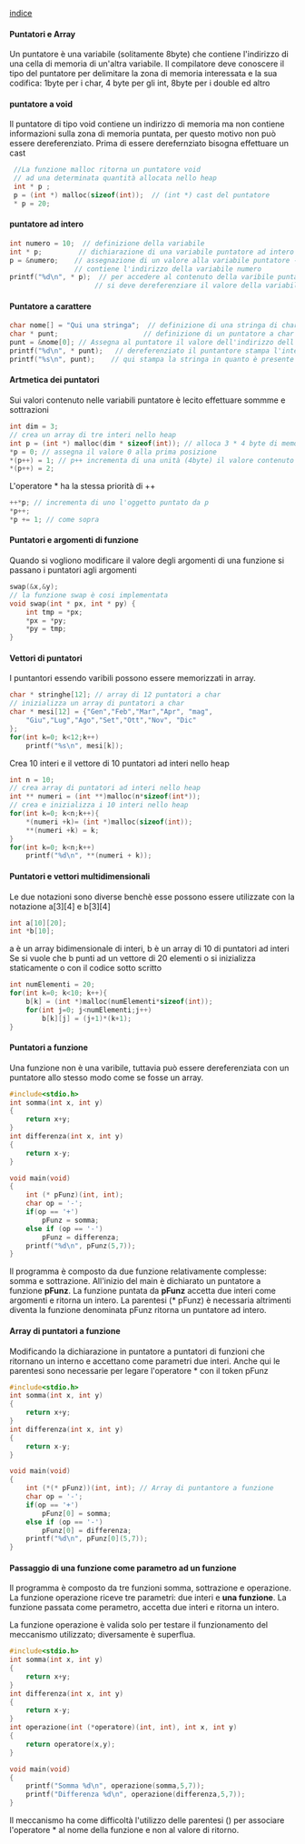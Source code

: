 [indice](C.md)


#### Puntatori e Array
Un puntatore è una variabile (solitamente 8byte) che contiene l'indirizzo di una cella di memoria di un'altra variabile. 
Il compilatore deve conoscere il tipo del puntatore per delimitare la zona di memoria interessata e la sua codifica:
 1byte per i char, 4 byte per gli int, 8byte per i double ed altro
 
#### puntatore a void
Il puntatore di tipo void contiene un indirizzo di memoria ma non contiene informazioni sulla zona di memoria puntata,
 per questo motivo non può essere dereferenziato. Prima di essere derefernziato bisogna effettuare un cast
```C
 //La funzione malloc ritorna un puntatore void 
 // ad una determinata quantità allocata nello heap
 int * p ;
 p = (int *) malloc(sizeof(int));  // (int *) cast del puntatore
 * p = 20;
```
#### puntatore ad intero
```C
int numero = 10;  // definizione della variabile
int * p;         // dichiarazione di una variabile puntatore ad intero
p = &numero;    // assegnazione di un valore alla variabile puntatore -> 
                // contiene l'indirizzo della variabile numero
printf("%d\n", * p);  // per accedere al contenuto della varibile puntata 
                     // si deve dereferenziare il valore della variabile puntatore
```
#### Puntatore a carattere
```C
char nome[] = "Qui una stringa";  // definizione di una stringa di char
char * punt;                     // definizione di un puntatore a char (non è un puntatore a stringa)
punt = &nome[0]; // Assegna al puntatore il valore dell'indirizzo dell'array nome
printf("%d\n", * punt);   // dereferenziato il puntantore stampa l'intero 81 (Q)
printf("%s\n", punt);    // qui stampa la stringa in quanto è presente la direttiva %s
```
#### Artmetica dei puntatori
Sui valori contenuto nelle variabili puntatore è lecito effettuare sommme e sottrazioni
```C
int dim = 3;
// crea un array di tre interi nello heap
int p = (int *) malloc(dim * sizeof(int)); // alloca 3 * 4 byte di memoria
*p = 0; // assegna il valore 0 alla prima posizione
*(p++) = 1; // p++ incrementa di una unità (4byte) il valore contenuto in p
*(p++) = 2;
```
L'operatore * ha la stessa priorità di ++
```C
++*p; // incrementa di uno l'oggetto puntato da p
*p++; 
*p += 1; // come sopra
```
#### Puntatori e argomenti di funzione
Quando si vogliono modificare il valore degli argomenti di una funzione
si passano i puntatori agli argomenti
```C
swap(&x,&y);
// la funzione swap è cosi implementata
void swap(int * px, int * py) {
    int tmp = *px;
    *px = *py;
    *py = tmp;
}


```
#### Vettori di puntatori
I puntantori essendo varibili possono essere memorizzati in array.
```C
char * stringhe[12]; // array di 12 puntatori a char
// inizializza un array di puntatori a char
char * mesi[12] = {"Gen","Feb","Mar","Apr", "mag",
    "Giu","Lug","Ago","Set","Ott","Nov", "Dic"
}; 
for(int k=0; k<12;k++)
    printf("%s\n", mesi[k]);
```
Crea 10 interi e il vettore di 10 puntatori ad interi nello heap
```C
int n = 10;
// crea array di puntatori ad interi nello heap
int ** numeri = (int **)malloc(n*sizeof(int*));
// crea e inizializza i 10 interi nello heap
for(int k=0; k<n;k++){
    *(numeri +k)= (int *)malloc(sizeof(int));
    **(numeri +k) = k;
}
for(int k=0; k<n;k++)
    printf("%d\n", **(numeri + k));
```
#### Puntatori e vettori multidimensionali
Le due notazioni sono diverse benchè esse possono essere utilizzate
con la notazione a[3][4] e b[3][4]

```C
int a[10][20];
int *b[10];
```
a è un array bidimensionale di interi, b è un array di 10 di puntatori ad interi
Se si vuole che b punti ad un vettore di 20 elementi o si inizializza staticamente
o con il codice sotto scritto
```C
int numElementi = 20;
for(int k=0; k<10; k++){
    b[k] = (int *)malloc(numElementi*sizeof(int));
    for(int j=0; j<numElementi;j++)
        b[k][j] = (j+1)*(k+1);
}
```

#### Puntatori a funzione
Una funzione non è una varibile, tuttavia può essere dereferenziata con un puntatore
allo stesso modo come se fosse un array.
```C
#include<stdio.h>
int somma(int x, int y) 
{
    return x+y;
}
int differenza(int x, int y) 
{
    return x-y;
}

void main(void)
{
    int (* pFunz)(int, int);
    char op = '-';
    if(op == '+')
        pFunz = somma;
    else if (op == '-')
        pFunz = differenza;
    printf("%d\n", pFunz(5,7));
}
```
Il programma è composto da due funzione relativamente complesse: somma e 
sottrazione. 
All'inizio del main è dichiarato un puntatore a funzione __pFunz__.
La funzione puntata da __pFunz__ accetta due interi come argomenti e ritorna 
un intero. La parentesi (* pFunz) è necessaria altrimenti diventa 
la funzione denominata pFunz ritorna un puntatore ad intero.

#### Array di puntatori a funzione

Modificando la dichiarazione in puntatore a puntatori di funzioni 
che ritornano un interno e accettano come parametri due interi.
Anche qui le parentesi sono necessarie per legare l'operatore *
con il token pFunz
```C
#include<stdio.h>
int somma(int x, int y) 
{
    return x+y;
}
int differenza(int x, int y) 
{
    return x-y;
}

void main(void)
{
    int (*(* pFunz))(int, int); // Array di puntantore a funzione
    char op = '-';
    if(op == '+')
        pFunz[0] = somma;
    else if (op == '-')
        pFunz[0] = differenza;
    printf("%d\n", pFunz[0](5,7));
}
```
#### Passaggio di una funzione come parametro ad un funzione

Il programma è composto da tre funzioni somma, sottrazione e operazione.
La funzione operazione riceve tre parametri: due interi e __una funzione__.
La funzione passata come perametro, accetta due interi e ritorna un intero.


La funzione operazione è valida solo per testare il funzionamento
del meccanismo utilizzato; diversamente è superflua.
```C
#include<stdio.h>
int somma(int x, int y) 
{
    return x+y;
}
int differenza(int x, int y) 
{
    return x-y;
}
int operazione(int (*operatore)(int, int), int x, int y)
{
    return operatore(x,y);
}

void main(void)
{
    printf("Somma %d\n", operazione(somma,5,7));
    printf("Differenza %d\n", operazione(differenza,5,7));
}
```
Il meccanismo ha come difficoltà l'utilizzo delle parentesi () per associare
l'operatore * al nome della funzione e non al valore di ritorno.










